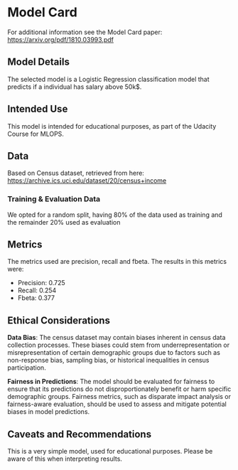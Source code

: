 # Model Card

For additional information see the Model Card paper: https://arxiv.org/pdf/1810.03993.pdf

## Model Details
The selected model is a Logistic Regression classification model that predicts if a individual has salary above 50k$.

## Intended Use
This model is intended for educational purposes, as part of the Udacity Course for MLOPS.

## Data
Based on Census dataset, retrieved from here: https://archive.ics.uci.edu/dataset/20/census+income
### Training & Evaluation Data
We opted for a random split, having 80% of the data used as training and the remainder 20% used as evaluation

## Metrics
The metrics used are precision, recall and fbeta.
The results in this metrics were:
- Precision: 0.725
- Recall: 0.254
- Fbeta: 0.377

## Ethical Considerations

**Data Bias**: The census dataset may contain 
biases inherent in census data collection processes. These biases could stem from underrepresentation or misrepresentation of certain demographic groups due to factors such as non-response bias, sampling bias, or historical inequalities in census participation.

**Fairness in Predictions**: The model should be evaluated for fairness to ensure that its predictions do not disproportionately benefit or harm specific demographic groups. Fairness metrics, such as disparate impact analysis or fairness-aware evaluation, should be used to assess and mitigate potential biases in model predictions.
## Caveats and Recommendations

This is a very simple model, used for educational purposes. Please be aware of this when interpreting results.
